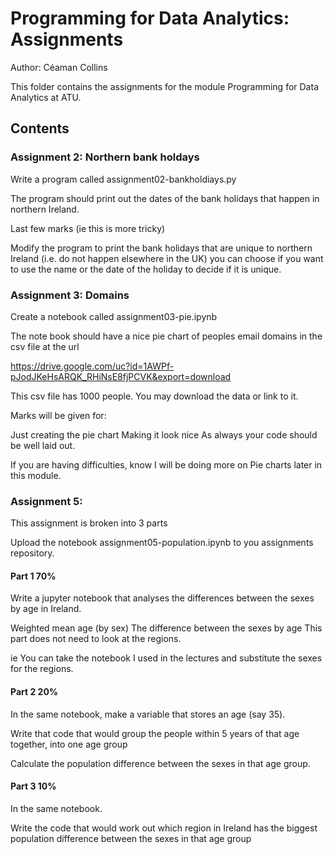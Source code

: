 # Programming for Data Analytics: Assignments

Author: Céaman Collins

This folder contains the assignments for the module Programming for Data Analytics at ATU.

## Contents

### Assignment 2: Northern bank holdays

Write a program called assignment02-bankholdiays.py

The program should print out the dates of the bank holidays that happen in northern Ireland.

Last few marks (ie this is more tricky)

Modify the program to print the bank holidays that are unique to northern Ireland (i.e. do not happen elsewhere in the UK) you can choose if you want to use the name or the date of the holiday to decide if it is unique.

### Assignment 3: Domains

Create a notebook called assignment03-pie.ipynb

The note book should have a nice pie chart of peoples email domains in the csv file at the url

https://drive.google.com/uc?id=1AWPf-pJodJKeHsARQK_RHiNsE8fjPCVK&export=download

This csv file has 1000 people. You may download the data or link to it.

Marks will be given for:

Just creating the pie chart
Making it look nice
As always your code should be well laid out.

If you are having difficulties, know I will be doing more on Pie charts later in this module.

### Assignment 5: 

This assignment is broken into 3 parts

Upload the notebook assignment05-population.ipynb to you assignments repository.

#### Part 1 70%
Write a jupyter notebook that analyses the differences between the sexes by age in Ireland.

Weighted mean age (by sex)
The difference between the sexes by age
This part does not need to look at the regions.

ie You can take the notebook I used in the lectures and substitute the sexes for the regions.

#### Part 2 20%
In the same notebook, make a variable that stores an age (say 35).

Write that code that would group the people within 5 years of that age together, into one age group 

Calculate the population difference between the sexes in that age group.

#### Part 3 10%
In the same notebook.

Write the code that would work out which region in Ireland has the biggest population difference between the sexes in that age group